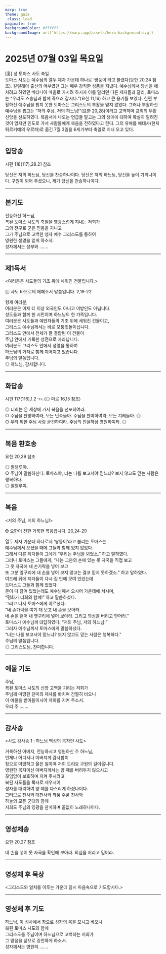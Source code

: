 ```yaml
---
marp: true
theme: gaia
_class: lead
paginate: true
backgroundColor: #ffffff
backgroundImage: url('https://marp.app/assets/hero-background.svg')
---
```


# 2025년 07월 03일 목요일

[홍] 성 토마스 사도 축일  
토마스 사도는 예수님의 열두 제자 가운데 하나로 ‘쌍둥이’라고 불렸다(요한 20,24 참조). 갈릴래아 출신의 어부였던 그는 매우 강직한 성품을 지녔다. 예수님께서 당신을 해치려고 하였던 베타니아 마을로 가시려 하시자 이를 말리던 다른 제자들과 달리, 토마스는 “우리도 스승님과 함께 죽으러 갑시다.”(요한 11,16) 하고 큰 용기를 보였다.
한편 부활하신 예수님을 뵙지 못한 토마스는 그리스도의 부활을 믿지 않았다. 그러나 부활하신 예수님을 뵙고는 “저의 주님, 저의 하느님!”(요한 20,28)이라고 고백하며 교회의 부활 신앙을 선포하였다. 복음서에 나오는 언급들 말고는 그의 생애에 대하여 확실히 알려진 것이 없지만 인도로 가서 사람들에게 복음을 전하였다고 한다. 그의 유해를 에데사(현재 튀르키예의 우르파)로 옮긴 7월 3일을 6세기부터 축일로 지내 오고 있다.




---

## 입당송

시편 118(117),28.21 참조

당신은 저의 하느님, 당신을 찬송하나이다. 당신은 저의 하느님, 당신을 높이 기리나이다. 구원이 되어 주셨으니, 제가 당신을 찬송하나이다.  
  


---

## 본기도

전능하신 하느님,  
복된 토마스 사도의 축일을 영광스럽게 지내는 저희가  
그의 전구로 굳은 믿음을 지니고  
그가 주님으로 고백한 성자 예수 그리스도를 통하여  
영원한 생명을 얻게 하소서.  
성자께서는 성부와 …….  
  


---

## 제1독서

<여러분은 사도들의 기초 위에 세워진 건물입니다.>

▥ 사도 바오로의 에페소서 말씀입니다. 2,19-22

형제 여러분,  
여러분은 이제 더 이상 외국인도 아니고 이방인도 아닙니다.  
성도들과 함께 한 시민이며 하느님의 한 가족입니다.  
여러분은 사도들과 예언자들의 기초 위에 세워진 건물이고,  
그리스도 예수님께서는 바로 모퉁잇돌이십니다.  
그리스도 안에서 전체가 잘 결합된 이 건물이  
주님 안에서 거룩한 성전으로 자라납니다.  
여러분도 그리스도 안에서 성령을 통하여  
하느님의 거처로 함께 지어지고 있습니다.  
주님의 말씀입니다.  
◎ 하느님, 감사합니다.  
  


---

## 화답송

시편 117(116),1.2ㄱㄴ(◎ 마르 16,15 참조)

◎ 너희는 온 세상에 가서 복음을 선포하여라.  
○ 주님을 찬양하여라, 모든 민족들아. 주님을 찬미하여라, 모든 겨레들아. ◎  
○ 우리 위한 주님 사랑 굳건하여라. 주님의 진실하심 영원하여라. ◎  
  


---

## 복음 환호송

요한 20,29 참조

◎ 알렐루야.  
○ 주님이 말씀하신다. 토마스야, 너는 나를 보고서야 믿느냐? 보지 않고도 믿는 사람은 행복하다.  
◎ 알렐루야.  
  


---

## 복음

<저의 주님, 저의 하느님!>

✠ 요한이 전한 거룩한 복음입니다. 20,24-29

열두 제자 가운데 하나로서 ‘쌍둥이’라고 불리는 토마스는  
예수님께서 오셨을 때에 그들과 함께 있지 않았다.  
그래서 다른 제자들이 그에게 “우리는 주님을 뵈었소.” 하고 말하였다.  
그러나 토마스는 그들에게, “나는 그분의 손에 있는 못 자국을 직접 보고  
그 못 자국에 내 손가락을 넣어 보고  
또 그분 옆구리에 내 손을 넣어 보지 않고는 결코 믿지 못하겠소.” 하고 말하였다.  
여드레 뒤에 제자들이 다시 집 안에 모여 있었는데  
토마스도 그들과 함께 있었다.  
문이 다 잠겨 있었는데도 예수님께서 오시어 가운데에 서시며,  
“평화가 너희와 함께!” 하고 말씀하셨다.  
그러고 나서 토마스에게 이르셨다.  
“네 손가락을 여기 대 보고 내 손을 보아라.  
네 손을 뻗어 내 옆구리에 넣어 보아라. 그리고 의심을 버리고 믿어라.”  
토마스가 예수님께 대답하였다. “저의 주님, 저의 하느님!”  
그러자 예수님께서 토마스에게 말씀하셨다.  
“너는 나를 보고서야 믿느냐? 보지 않고도 믿는 사람은 행복하다.”  
주님의 말씀입니다.  
◎ 그리스도님, 찬미합니다.  
  


---

## 예물 기도

주님,  
복된 토마스 사도의 신앙 고백을 기리는 저희가  
주님께 마땅한 찬미의 제사를 바치며 간절히 비오니  
이 예물을 받아들이시어 저희를 지켜 주소서.  
우리 주 …….  
  


---

## 감사송

<사도 감사송 1 : 하느님 백성의 목자인 사도>

거룩하신 아버지, 전능하시고 영원하신 주 하느님,  
언제나 어디서나 아버지께 감사함이  
참으로 마땅하고 옳은 일이며 저희 도리요 구원의 길이옵니다.  
영원한 목자이신 아버지께서는 양 떼를 버려두지 않으시고  
끊임없이 보호하며 지켜 주시려고  
복된 사도들을 목자로 세우시어  
성자를 대리하여 양 떼를 다스리게 하셨나이다.  
그러므로 천사와 대천사와 좌품 주품 천사와  
하늘의 모든 군대와 함께  
저희도 주님의 영광을 찬미하며 끝없이 노래하나이다.  
  


---

## 영성체송

요한 20,27 참조

네 손을 넣어 못 자국을 확인해 보아라. 의심을 버리고 믿어라.  
  


---

## 영성체 후 묵상

<그리스도와 일치를 이루는 가운데 잠시 마음속으로 기도합시다.>  


---

## 영성체 후 기도

하느님, 이 성사에서 참으로 성자의 몸을 모시고 비오니  
복된 토마스 사도와 함께  
그리스도를 주님이며 하느님으로 고백하는 저희가  
그 믿음을 삶으로 증언하게 하소서.  
성자께서는 영원히 …….